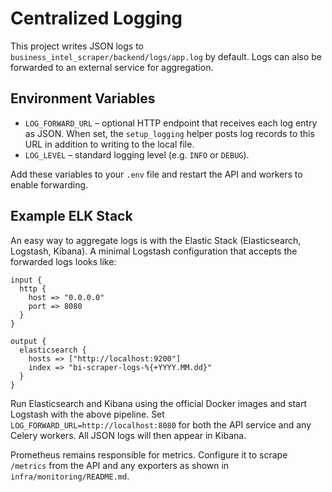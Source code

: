 # Centralized Logging

This project writes JSON logs to `business_intel_scraper/backend/logs/app.log` by default. Logs can also be forwarded to an external service for aggregation.

## Environment Variables

- `LOG_FORWARD_URL` – optional HTTP endpoint that receives each log entry as JSON. When set, the `setup_logging` helper posts log records to this URL in addition to writing to the local file.
- `LOG_LEVEL` – standard logging level (e.g. `INFO` or `DEBUG`).

Add these variables to your `.env` file and restart the API and workers to enable forwarding.

## Example ELK Stack

An easy way to aggregate logs is with the Elastic Stack (Elasticsearch, Logstash, Kibana). A minimal Logstash configuration that accepts the forwarded logs looks like:

```logstash
input {
  http {
    host => "0.0.0.0"
    port => 8080
  }
}

output {
  elasticsearch {
    hosts => ["http://localhost:9200"]
    index => "bi-scraper-logs-%{+YYYY.MM.dd}"
  }
}
```

Run Elasticsearch and Kibana using the official Docker images and start Logstash with the above pipeline. Set `LOG_FORWARD_URL=http://localhost:8080` for both the API service and any Celery workers. All JSON logs will then appear in Kibana.

Prometheus remains responsible for metrics. Configure it to scrape `/metrics` from the API and any exporters as shown in `infra/monitoring/README.md`.
